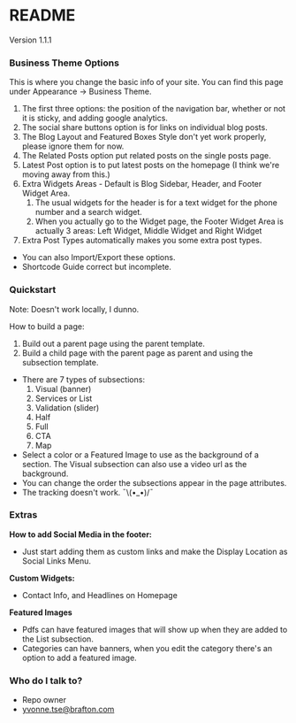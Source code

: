 # README #
Version 1.1.1

### Business Theme Options ###
This is where you change the basic info of your site. You can find this page under Appearance -> Business Theme.  

1. The first three options: the position of the navigation bar, whether or not it is sticky, and adding google analytics.
2. The social share buttons option is for links on individual blog posts.
3. The Blog Layout and Featured Boxes Style don't yet work properly, please ignore them for now.
4. The Related Posts option put related posts on the single posts page.
5. Latest Post option is to put latest posts on the homepage (I think we're moving away from this.)
6. Extra Widgets Areas - Default is Blog Sidebar, Header, and Footer Widget Area.
    1. The usual widgets for the header is for a text widget for the phone number and a search widget.
    2. When you actually go to the Widget page, the Footer Widget Area is actually 3 areas: Left Widget, Middle Widget and Right Widget
7. Extra Post Types automatically makes you some extra post types.

* You can also Import/Export these options.
* Shortcode Guide correct but incomplete.


### Quickstart ###
Note: Doesn't work locally, I dunno.

How to build a page:
1. Build out a parent page using the parent template.
2. Build a child page with the parent page as parent and using the subsection template.
  * There are 7 types of subsections:
    1. Visual (banner)
    2. Services or List
    3. Validation (slider)
    4. Half
    5. Full
    6. CTA
    7. Map
  * Select a color or a Featured Image to use as the background of a section. The Visual subsection can also use a video url as the background.
  * You can change the order the subsections appear in the page attributes.
  * The tracking doesn't work. ¯\\(•_•)/¯


### Extras ###

**How to add Social Media in the footer:**
* Just start adding them as custom links and make the Display Location as Social Links Menu.

**Custom Widgets:**
* Contact Info, and Headlines on Homepage  

**Featured Images**
* Pdfs can have featured images that will show up when they are added to the List subsection.
* Categories can have banners, when you edit the category there's an option to add a featured image.


### Who do I talk to? ###

* Repo owner
* yvonne.tse@brafton.com
